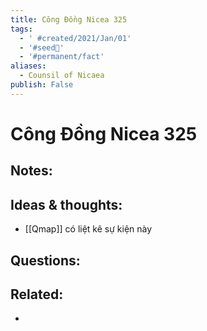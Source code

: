 ```yaml
---
title: Công Đồng Nicea 325
tags:
  - ' #created/2021/Jan/01'
  - '#seed🥜'
  - '#permanent/fact'
aliases:
  - Counsil of Nicaea
publish: False
---
```

# Công Đồng Nicea 325

## Notes:


## Ideas & thoughts:
- [[Qmap]] có liệt kê sự kiện này
## Questions:

## Related:
- 